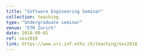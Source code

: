 ```yaml
---
title: "Software Engineering Seminar"
collection: teaching
type: "Undergraduate seminar"
venue: "ETH Zurich"
date: 2018-09-01
ref: ses2018
link: https://www.sri.inf.ethz.ch/teaching/ses2018
---
```

